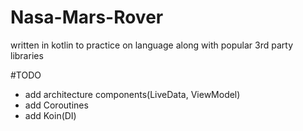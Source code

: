 # Nasa-Mars-Rover
written in kotlin to practice on language along with popular 3rd party libraries

#TODO
- add architecture components(LiveData, ViewModel)
- add Coroutines
- add Koin(DI)
